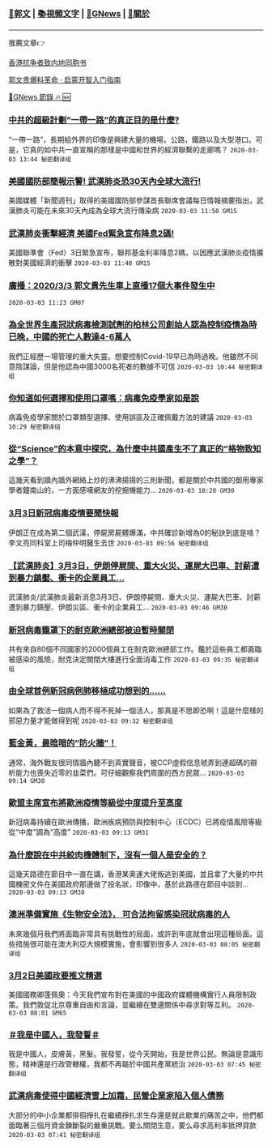 ###  [:eagle:郭文](https://github.com/ourhimalayas/txt) | [:books:視頻文字](https://github.com/ourhimalayas/txt/blob/master/content/README.md) | [:newspaper:GNews](https://github.com/ourhimalayas/txt/blob/master/content/gnews/README.md) | [:pray:關於](https://github.com/ourhimalayas/home/tree/master/about)
---

推薦文章:point_right:

[香港抗争者致内地同胞书](https://github.com/ourhimalayas/news/blob/master/2019/08/a_letter_from_the_hong_kong_people.md)

[郭文贵爆料革命 · 启蒙开智入门指南](https://github.com/ourhimalayas/txt/issues/1)

[:newspaper:GNews 節錄 :fire: :new:](https://github.com/ourhimalayas/txt/blob/master/content/gnews/README.md) 



### [中共的超級計劃“一帶一路”的真正目的是什麼?](/content/gnews/1/README.md)

“一帶一路”，長期給外界的印像是興建大量的機場，公路，鐵路以及大型港口。可是，它真的如中共一直宣稱的那樣是中國和世界的經濟聯繫的走廊嗎？  `2020-03-03 13:44 秘密翻译组`

### [美國國防部簡報示警! 武漢肺炎恐30天內全球大流行!](/content/gnews/2/README.md)

美國媒體「新聞週刊」取得的美國國防部參謀首長聯席會議每日情報摘要指出，武漢肺炎可能在未來30天內成為全球大流行傳染病  `2020-03-03 11:50 GM15`

### [武漢肺炎衝擊經濟 美國Fed緊急宣布降息2碼!](/content/gnews/3/README.md)

美國聯準會（Fed）3日緊急宣布，聯邦基金利率降息2碼，以因應武漢肺炎疫情擴散對美國經濟的衝擊  `2020-03-03 11:40 GM15`

### [廣播：2020/3/3 郭文貴先生車上直播17個大事件發生中](/content/gnews/4/README.md)

 `2020-03-03 11:23 GM07`

### [為全世界生產冠狀病毒檢測試劑的柏林公司創始人認為控制疫情為時已晚，中國的死亡人數達4-6萬人](/content/gnews/5/README.md)

我們正經歷一場管理的重大失靈。想要控制Covid-19早已為時過晚。他雖然不同意陰謀論，但是他認為中國3000名死者的數據不可信  `2020-03-03 10:44 秘密翻译组`

### [你知道如何選擇和使用口罩嗎：病毒免疫學家如是說](/content/gnews/6/README.md)

病毒免疫學家關於口罩類型選擇、使用誤區及正確佩戴方法的建議  `2020-03-03 10:29 秘密翻译组`

### [從“Science”的本意中探究，為什麼中共國產生不了真正的“格物致知之學”？](/content/gnews/7/README.md)

這幾天看到牆內牆外網絡上炒的沸沸揚揚的三則新聞，都是關於中共國的御用專家學者鐘南山的，一方面感嘆網友的挖掘機能力...  `2020-03-03 10:28 GM30`

### [3月3日新冠病毒疫情要聞快報](/content/gnews/8/README.md)

伊朗正在成為第二個武漢，停屍房屍體爆滿，中共確診新增為0的秘訣到底是啥？李文亮同科室上司梅仲明醫生去世  `2020-03-03 09:56 秘密翻译组`

### [【武漢肺炎】3月3日，伊朗停屍間、重大火災、運屍大巴車、討薪遭到暴力鎮壓、衝卡的企業員工&#8230;](/content/gnews/9/README.md)

武漢肺炎/武漢肺炎最新消息3月3日、伊朗停屍間、重大火災、運屍大巴車、討薪遭到暴力鎮壓、伊朗災區、衝卡的企業員工...  `2020-03-03 09:46 GM30`

### [新冠病毒籠罩下的耐克歐洲總部被迫暫時關閉](/content/gnews/10/README.md)

共有來自80個不同國家的2000個員工在耐克歐洲總部工作。鑑於這些員工都面臨被感染的風險，耐克決定關閉大樓進行全面消毒工作  `2020-03-03 09:35 秘密翻译组`

### [由全球首例新冠病例肺移植成功想到的……](/content/gnews/11/README.md)

如果為了救活一個病人而不得不死掉一個活人，那真是不思即恐啊！這是什麼樣的邪惡力量才能做得到呢  `2020-03-03 09:32 秘密翻译组`

### [藍金黃，最陰暗的“防火牆”！](/content/gnews/12/README.md)

通常，海外戰友很同情牆內聽不到真實聲音，被CCP虛假信息唬弄到連超碼的辯析能力也喪失近零的韭菜們。可仔細觀察我們周圍的西方民眾...  `2020-03-03 09:14 GM30`

### [歐盟主席宣布將歐洲疫情等級從中度提升至高度](/content/gnews/13/README.md)

新冠病毒持續在歐洲傳播，歐洲疾病預防與控制中心（ECDC）已將疫情風險等級從“中度”調為“高度”  `2020-03-03 09:13 GM31`

### [為什麼說在中共絞肉機體制下，沒有一個人是安全的？](/content/gnews/14/README.md)

這幾天路德在節目中一直在講，香港某奧運大佬叛逃到美國，並且拿了大量的中共國機密文件在美國政府那邊做了投名狀，印像中，基於此路德在節目中談到...  `2020-03-03 09:13 GM30`

### [澳洲準備實施《生物安全法》， 可合法拘留感染冠狀病毒的人](/content/gnews/15/README.md)

未來幾個月我們將面臨非常具有挑戰性的局面，或許到年底就會出現這種局面。這些措施很可能在澳大利亞大規模實施，會影響到很多人  `2020-03-03 08:05 秘密翻译组`

### [3月2日美國政要推文精選](/content/gnews/16/README.md)

美國國務卿蓬佩奧：今天我們宣布對在美國的中國政府媒體機構實行人員限制政策。我們敦促北京尊重自由和言論，並繼續在雙邊關係中尋求對等互利。  `2020-03-03 08:01 GM65`

### [＃我是中國人，我發誓＃](/content/gnews/17/README.md)

我是中國人，皮膚黃，黑髮。我發誓，從今天開始，我是世界公民。無論是意識形態，精神還是行政管轄權，我都不再屬於中國共產黨統治  `2020-03-03 07:45 秘密翻译组`

### [武漢病毒使得中國經濟雪上加霜，民營企業家陷入個人債務](/content/gnews/18/README.md)

大部分的中小企業都徘徊掙扎在繼續掙扎求生存還是就此歇業的痛苦之中，他們都面臨著三個月資金鍊斷裂的嚴重挑戰。要么關閉生意，要么尋求高利率抵押貸款  `2020-03-03 07:41 秘密翻译组`

